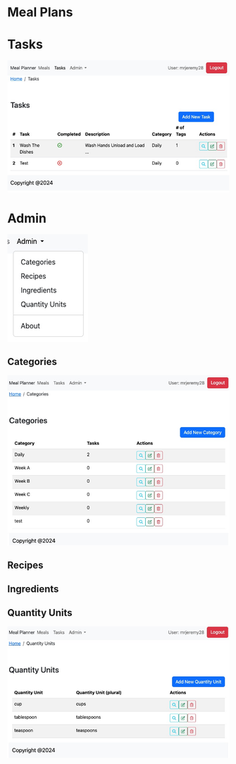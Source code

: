 # Meal Plans

# Tasks
![Alt text](tasks.jpg?raw=true "Tasks")

# Admin
![Alt text](admin.jpg?raw=true "Admin")

## Categories
![Alt text](categories.jpg?raw=true "Categories")

## Recipes

## Ingredients

## Quantity Units
![Alt text](quantityUnits.jpg?raw=true "quantityUnits")

